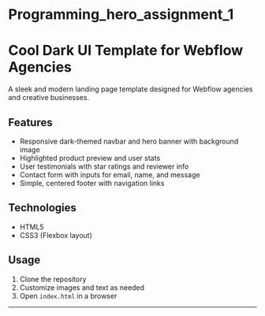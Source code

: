 # Programming_hero_assignment_1

# Cool Dark UI Template for Webflow Agencies

A sleek and modern landing page template designed for Webflow agencies and creative businesses.

## Features
- Responsive dark-themed navbar and hero banner with background image  
- Highlighted product preview and user stats  
- User testimonials with star ratings and reviewer info  
- Contact form with inputs for email, name, and message  
- Simple, centered footer with navigation links  

## Technologies
- HTML5  
- CSS3 (Flexbox layout)

## Usage
1. Clone the repository  
2. Customize images and text as needed  
3. Open `index.html` in a browser  

---

